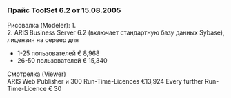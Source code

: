 ### Прайс ToolSet 6.2 от 15.08.2005  
Рисовалка (Modeler):
1.  
2. ARIS Business Server 6.2 (включает стандартную базу данных Sybase), лицензия на сервер для 
- 1-25 пользователей   € 8,968
- 26-50 пользователей  € 15,340

Смотрелка (Viewer)  
ARIS Web Publisher и 300 Run-Time-Licences  €13,924
Every further Run-Time-Licence   € 30
